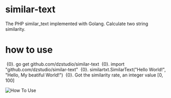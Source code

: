 # similar-text
The PHP similar_text implemented with Golang. Calculate two string similarity.

# how to use
 {0}. go get github.com/dzstudio/similar-text
 {0}. import "github.com/dzstudio/similar-text"
 {0}. similartxt.SimilarText("Hello World!", "Hello, My beatiful World!")
 {0}. Got the similarity rate, an integer value [0, 100]


![How To Use](https://raw.githubusercontent.com/dzstudio/similar-text/master/howtouse.jpg)



